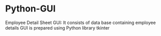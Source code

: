 # Python-GUI

Employee Detail Sheet GUI:
It consists of data base containing employee details
GUI is prepared using Python library tkinter
